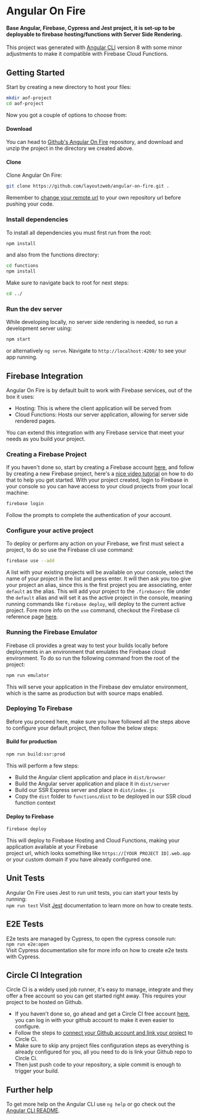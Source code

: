 
# Angular On Fire
#### Base Angular, Firebase, Cypress and Jest project, it is set-up to be deployable to firebase hosting/functions with Server Side Rendering.  
  
This project was generated with [Angular CLI](https://github.com/angular/angular-cli) version 8 with some minor adjustments to make it compatible with Firebase Cloud Functions.  
  
  
## Getting Started  

Start by creating a new directory to host your files:
```bash
mkdir aof-project
cd aof-project
```
Now you got a couple of options to choose from:

#### Download
You can head to [Github's Angular On Fire](https://github.com/layoutzweb/angular-on-fire) repository, and download and unzip the project in the directory we created above.

#### Clone
Clone Angular On Fire:  
```bash  
git clone https://github.com/layoutzweb/angular-on-fire.git .
```   
Remember to [change your remote url](https://help.github.com/en/articles/changing-a-remotes-url) to your own repository url before pushing your code.

### Install dependencies  
To install all dependencies you must first run from the root:  
```bash  
npm install
```
and also from the functions directory:  
```bash  
cd functions
npm install
```  
Make sure to navigate back to root for next steps:  
```bash  
cd ../
```      
  
### Run the dev server  
While developing locally, no server side rendering is needed, so run a development server using:      
```bash  
npm start
``` 
or alternatively `ng serve`. Navigate to `http://localhost:4200/` to see your app running.  

  
## Firebase Integration  
Angular On Fire is by default built to work with Firebase services, out of the box it uses:  
- Hosting: This is where the client application will be served from  
- Cloud Functions: Hosts our server application, allowing for server side rendered pages.

You can extend this integration with any Firebase service that meet your needs as you build your project.  

### Creating a Firebase Project
If you haven't done so, start by creating a Firebase account [here](https://firebase.google.com/ "Google Firebase"), and follow by creating a new Firebase project, here's a  [nice video tutorial](https://www.youtube.com/watch?v=6juww5Lmvgo "Creating your first project on Google Firebase") on how to do that to help you get started.
With your project created, login to Firebase in your console so you can have access to your cloud projects from your local machine:
```bash
firebase login
```
Follow the prompts to complete the authentication of your account.

### Configure your active project
To deploy or perform any action on your Firebase, we first must select a project, to do so use the Firebase cli use command:
```bash
firebase use --add
```
A list with your existing projects will be available on your console, select the name of your project in the list and press enter.
It will then ask you too give your project an alias, since this is the first project you are associating, enter `default` as the alias.
This will add your project to the `.firebaserc` file under the `default` alias and will set it as the active project in the console, meaning running commands like `firebase deploy`, will deploy to the current active project.
Fore more info on the `use` command, checkout the Firebase cli reference page [here](https://firebase.google.com/docs/cli#add_a_project_alias).
  
### Running the Firebase Emulator  
Firebase cli provides a great way to test your builds locally before deployments in an environment that emulates the Firebase cloud environment. To do so run the following command from the root of the project:  
```bash  
npm run emulator
```  
This will serve your application in the Firebase dev emulator environment, which is the same as production but with source maps enabled. 
  
  
### Deploying To Firebase  
Before you proceed here, make sure you have followed all the steps above to configure your default project, then follow the below steps:
  
#### Build for production  
```bash  
npm run build:ssr:prod
```  
This will perform a few steps:
* Build the Angular client application and place in `dist/browser`
* Build the Angular server application and place it in `dist/server`
* Build our SSR Express server and place in `dist/index.js`
* Copy the `dist` folder to `functions/dist` to be deployed in our SSR cloud function context   
  
#### Deploy to Firebase  
```bash  
firebase deploy
```  
This will deploy to Firebase Hosting and Cloud Functions, making your application available at your Firebase  
project url, which looks something like `https://[YOUR PROJECT ID].web.app` or your custom domain if you have already configured one.  
  

## Unit Tests  
Angular On Fire uses Jest to run unit tests, you can start your tests by running:      
`npm run test` 
Visit [Jest](https://jestjs.io/docs/en/getting-started) documentation to learn more on how to create tests.  
  
  
## E2E Tests  
E2e tests are managed by Cypress, to open the cypress console run:  
`npm run e2e:open`  
Visit Cypress documentation site for more info on how to create e2e tests with Cypress.  

## Circle CI Integration
Circle CI is a widely used job runner, it's easy to manage, integrate and they offer a free account so you can get started right away.
This requires your project to be hosted on Github.
-   If you haven't done so, go ahead and get a Circle CI free account  [here](https://circleci.com/integrations/github/ "Github & Circle Ci Integration"), you can log in with your github account to make it even easier to configure.
-   Follow the steps to  [connect your Github account and link your project](https://circleci.com/docs/2.0/getting-started/#setting-up-your-build-on-circleci "Setting up your build on Circle Ci")  to Circle Ci.
-   Make sure to skip any project files configuration steps as everything is already configured for you, all you need to do is link your Github repo to Circle Ci.
-   Then just push code to your repository, a siple commit is enough to trigger your build.


  
## Further help  
To get more help on the Angular CLI use `ng help` or go check out the [Angular CLI README](https://github.com/angular/angular-cli/blob/master/README.md).

